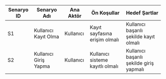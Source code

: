 | Senaryo ID | Senaryo Adı           | Ana Aktör | Ön Koşullar                    | Hedef Şartlar                     |
|------------|----------------------|----------|--------------------------------|-----------------------------------|
| S1         | Kullanıcı Kayıt Olma  | Kullanıcı | Kayıt sayfasına erişim olmalı  | Kullanıcı başarılı şekilde kayıt olmalı |
| S2         | Kullanıcı Giriş Yapma | Kullanıcı | Kullanıcı sisteme kayıtlı olmalı | Kullanıcı başarılı şekilde giriş yapmalı |



